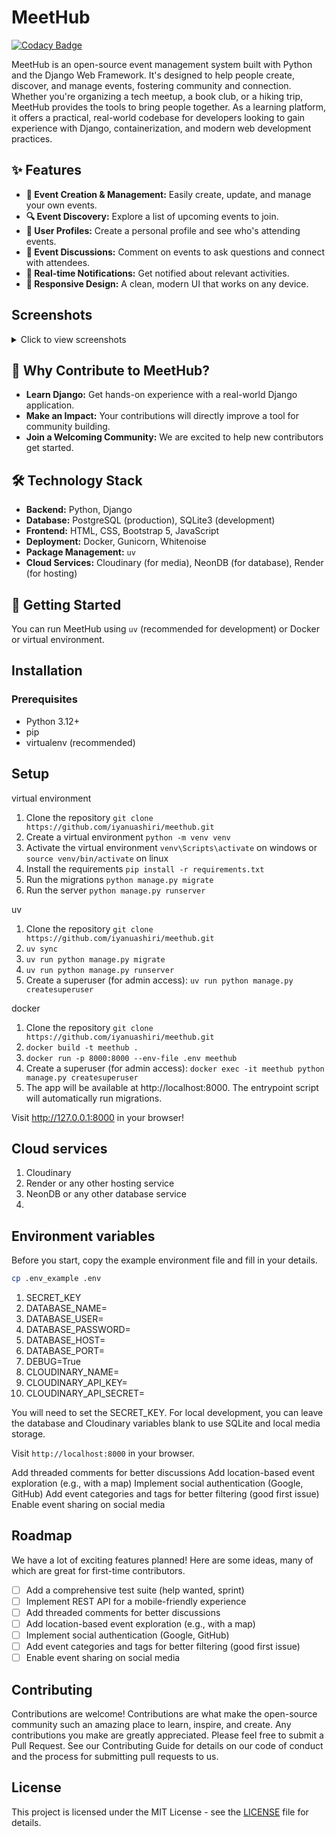 # MeetHub

[![Codacy Badge](https://api.codacy.com/project/badge/Grade/b0d1d86ada1848968faf19b9904f1382)](https://app.codacy.com/app/iyanuashiri/meethub?utm_source=github.com&utm_medium=referral&utm_content=iyanuashiri/meethub&utm_campaign=badger)

MeetHub is an open-source event management system built with Python and the Django Web Framework. It's designed to help people create, discover, and manage events, fostering community and connection. Whether you're organizing a tech meetup, a book club, or a hiking trip, MeetHub provides the tools to bring people together. As a learning platform, it offers a practical, real-world codebase for developers looking to gain experience with Django, containerization, and modern web development practices.


## ✨ Features

*   **📅 Event Creation & Management:** Easily create, update, and manage your own events.
*   **🔍 Event Discovery:** Explore a list of upcoming events to join.
*   **👥 User Profiles:** Create a personal profile and see who's attending events.
*   **💬 Event Discussions:** Comment on events to ask questions and connect with attendees.
*   **🔔 Real-time Notifications:** Get notified about relevant activities.
*   **📱 Responsive Design:** A clean, modern UI that works on any device.

## Screenshots

<details>
<summary>Click to view screenshots</summary>

### Landing Page
![landing page](https://res.cloudinary.com/iyanuashiri/image/upload/v1752105312/MeetHub-Connect-Meet-Grow-07-10-2025_12_23_AM_zdofem.png)

### Explore Page
![explore page](https://res.cloudinary.com/iyanuashiri/image/upload/v1752105309/Discover-Amazing-Events-MeetHub-07-10-2025_12_25_AM_xtot9e.png)

### Event Creation
![create event](https://res.cloudinary.com/iyanuashiri/image/upload/v1752105309/Create-Amazing-Event-MeetHub-07-10-2025_12_25_AM_gz7fik.png)

### Notifications
![notifications](https://res.cloudinary.com/iyanuashiri/image/upload/v1752105309/MeetHub-Connect-Meet-Experience-07-10-2025_12_26_AM_vjrflb.png)

### User Profile
![profile](https://res.cloudinary.com/iyanuashiri/image/upload/v1752105310/MeetHub-Connect-Meet-Experience-07-10-2025_12_27_AM_hohgpo.png)

### Login Page
![login](https://res.cloudinary.com/iyanuashiri/image/upload/v1752105726/Sign-In-MeetHub-07-10-2025_01_01_AM_f5jvkb.png)

### Signup Page
![signup](https://res.cloudinary.com/iyanuashiri/image/upload/v1752105727/Join-MeetHub-Create-Your-Account-07-10-2025_01_01_AM_uwg9od.png)

</details>

## 🚀 Why Contribute to MeetHub?

*   **Learn Django:** Get hands-on experience with a real-world Django application.
*   **Make an Impact:** Your contributions will directly improve a tool for community building.
*   **Join a Welcoming Community:** We are excited to help new contributors get started.

## 🛠️ Technology Stack

*   **Backend:** Python, Django
*   **Database:** PostgreSQL (production), SQLite3 (development)
*   **Frontend:** HTML, CSS, Bootstrap 5, JavaScript
*   **Deployment:** Docker, Gunicorn, Whitenoise
*   **Package Management:** `uv`
*   **Cloud Services:** Cloudinary (for media), NeonDB (for database), Render (for hosting)

## 🏁 Getting Started

You can run MeetHub using `uv` (recommended for development) or Docker or virtual environment. 

## Installation

### Prerequisites
- Python 3.12+
- pip
- virtualenv (recommended)


## Setup

virtual environment 
1. Clone the repository `git clone https://github.com/iyanuashiri/meethub.git`
2. Create a virtual environment `python -m venv venv`
3. Activate the virtual environment `venv\Scripts\activate` on windows or `source venv/bin/activate` on linux
4. Install the requirements `pip install -r requirements.txt`
5. Run the migrations `python manage.py migrate`
6. Run the server `python manage.py runserver`

uv
1. Clone the repository `git clone https://github.com/iyanuashiri/meethub.git`
2. `uv sync`
3. `uv run python manage.py migrate`
4. `uv run python manage.py runserver`
5. Create a superuser (for admin access): `uv run python manage.py createsuperuser`

docker
1. Clone the repository `git clone https://github.com/iyanuashiri/meethub.git`
2. `docker build -t meethub .`
3. `docker run -p 8000:8000 --env-file .env meethub`
4. Create a superuser (for admin access): `docker exec -it meethub python manage.py createsuperuser`
5. The app will be available at http://localhost:8000. The entrypoint script will automatically run migrations.

Visit http://127.0.0.1:8000 in your browser!

## Cloud services 

1. Cloudinary
2. Render or any other hosting service
3. NeonDB or any other database service
4. 

## Environment variables

Before you start, copy the example environment file and fill in your details.
```bash
cp .env_example .env
```

1. SECRET_KEY
2. DATABASE_NAME=
3. DATABASE_USER=
4. DATABASE_PASSWORD=
5. DATABASE_HOST=
6. DATABASE_PORT=
7. DEBUG=True
8. CLOUDINARY_NAME=
9. CLOUDINARY_API_KEY=
10. CLOUDINARY_API_SECRET=

You will need to set the SECRET_KEY. For local development, you can leave the database and Cloudinary variables blank to use SQLite and local media storage.

Visit `http://localhost:8000` in your browser.





Add threaded comments for better discussions
Add location-based event exploration (e.g., with a map)
Implement social authentication (Google, GitHub)
Add event categories and tags for better filtering (good first issue)
Enable event sharing on social media


## Roadmap
We have a lot of exciting features planned! Here are some ideas, many of which are great for first-time contributors.
- [ ] Add a comprehensive test suite (help wanted, sprint)
- [ ] Implement REST API for a mobile-friendly experience
- [ ] Add threaded comments for better discussions
- [ ] Add location-based event exploration (e.g., with a map)
- [ ] Implement social authentication (Google, GitHub)
- [ ] Add event categories and tags for better filtering (good first issue)
- [ ] Enable event sharing on social media

## Contributing
Contributions are welcome! Contributions are what make the open-source community such an amazing place to learn, inspire, and create. Any contributions you make are greatly appreciated.
Please feel free to submit a Pull Request. See our Contributing Guide for details on our code of conduct and the process for submitting pull requests to us.

## License
This project is licensed under the MIT License - see the [LICENSE](LICENSE) file for details.

